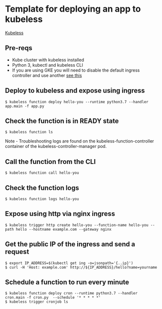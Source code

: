 # Template for deploying an app to kubeless
[Kubeless](https://github.com/kubeless/kubeless)

## Pre-reqs
* Kube cluster with kubeless installed
* Python 3, kubectl and kubeless CLI
* If you are using GKE you will need to disable the default ingress controller and use another [see this](https://kubeless.io/docs/http-triggers/)

## Deploy to kubeless and expose using ingress
```
$ kubeless function deploy hello-you --runtime python3.7 --handler app.main -f app.py
```

## Check the function is in READY state
```
$ kubeless function ls
```
Note - Troubleshooting logs are found on the kubeless-function-controller container of the kubeless-controller-manager pod.

## Call the function from the CLI
```
$ kubeless function call hello-you
```

## Check the function logs
```
$ kubeless function logs hello-you
```

## Expose using http via nginx ingress
```
$ kubeless trigger http create hello-you --function-name hello-you --path hello --hostname example.com --gateway nginx
```

## Get the public IP of the ingress and send a request
```
$ export IP_ADDRESS=$(kubectl get ing -o=jsonpath='{..ip}')
$ curl -H 'Host: example.com' http://${IP_ADDRESS}/hello?name=yourname
```

## Schedule a function to run every minute
```
$ kubeless function deploy cron --runtime python3.7 --handler cron.main -f cron.py  --schedule '* * * * *'
$ kubeless trigger cronjob ls
```
